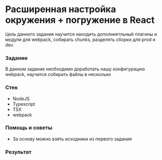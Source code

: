# Расширенная настройка окружения + погружение в React

Цель данного задания научится находить дополниетльный плагины и модули для webpack, собирать chunks, разделять сборки для prod и dev.

### Задание

В данном задание необходимо доработать нашу конфигурацию webpack, научится собирать файлы в несколько

### Стек

* NodeJS
* Typescript
* TSX
* webpack

### Помощь и советы

* За основу можно взять исходники из первого задания

### Результат



